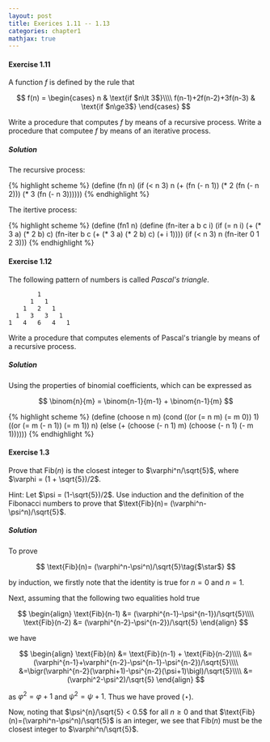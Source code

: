 ```yaml
---
layout: post
title: Exerices 1.11 -- 1.13
categories: chapter1
mathjax: true
---
```


#### Exercise 1.11
A function $f$ is defined by the rule that

$$
f(n) = \begin{cases}
  n & \text{if $n\lt 3$}\\\\
  f(n-1)+2f(n-2)+3f(n-3) & \text{if $n\ge3$}
  \end{cases}
$$

Write a procedure that computes $f$ by means of a recursive process.
Write a procedure that computee $f$ by means of an iterative process.

##### Solution
The recursive process:

{% highlight scheme %}
(define (fn n)
    (if (< n 3)
        n
        (+ (fn (- n 1))
           (* 2 (fn (- n 2)))
           (* 3 (fn (- n 3))))))
{% endhighlight %}

The itertive process:

{% highlight scheme %}
(define (fn1 n)
    (define (fn-iter a b c i)
        (if (= n i)
            (+ (* 3 a) (* 2 b) c)
            (fn-iter b c (+ (* 3 a) (* 2 b) c) (+ i 1))))
    (if (< n 3)
        n
        (fn-iter 0 1 2 3)))
{% endhighlight %}

#### Exercise 1.12
The following pattern of numbers is called _Pascal's triangle_.

            1
          1   1
        1   2   1
      1   3   3   1
    1   4   6   4   1
Write a procedure that computes elements of Pascal's triangle by
means of a recursive process.

##### Solution
Using the properties of binomial coefficients, which can be expressed
as

$$
\binom{n}{m} = \binom{n-1}{m-1} + \binom{n-1}{m}
$$

{% highlight scheme %}
(define (choose n m)
    (cond ((or (= n m) (= m 0)) 1)
          ((or (= m (- n 1)) (= m 1)) n)
          (else (+ (choose (- n 1) m)
                   (choose (- n 1) (- m 1))))))
{% endhighlight %}

#### Exercise 1.3
Prove that $\text{Fib}(n)$ is the closest integer to
$\varphi^n/\sqrt{5}$, where $\varphi = (1 + \sqrt{5})/2$.

Hint: Let $\psi = (1-\sqrt{5})/2$. Use induction and the definition of
the Fibonacci numbers to prove that
$\text{Fib}(n)= (\varphi^n-\psi^n)/\sqrt{5}$.

##### Solution
To prove

$$
\text{Fib}(n)= (\varphi^n-\psi^n)/\sqrt{5}\tag{$\star$}
$$

by induction, we firstly note that the identity is true for $n=0$ and
$n=1$.

Next, assuming that the following two equalities hold true

$$
\begin{align}
\text{Fib}(n-1) &= (\varphi^{n-1}-\psi^{n-1})/\sqrt{5}\\\\
\text{Fib}(n-2) &= (\varphi^{n-2}-\psi^{n-2})/\sqrt{5}
\end{align}
$$

we have

$$
\begin{align}
\text{Fib}(n) &= \text{Fib}(n-1) + \text{Fib}(n-2)\\\\
  &=(\varphi^{n-1}+\varphi^{n-2}-\psi^{n-1}-\psi^{n-2})/\sqrt{5}\\\\
  &=\bigr(\varphi^{n-2}(\varphi+1)-\psi^{n-2}(\psi+1)\bigl)/\sqrt{5}\\\\
  &=(\varphi^2-\psi^2)/\sqrt{5}
\end{align}
$$

as $\varphi^2=\varphi + 1$ and $\psi^2 = \psi + 1$. Thus we have proved
$(\star)$.

Now, noting that $\psi^{n}/\sqrt{5} < 0.5$ for all $n\ge0$ and that
$\text{Fib}(n)=(\varphi^n-\psi^n)/\sqrt{5}$ is an integer, we see
that $\text{Fib}(n)$ must be the closest integer to
$\varphi^n/\sqrt{5}$.

